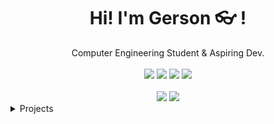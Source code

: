 <div align="center">
	<h1>Hi! I'm Gerson 👓 !</h1>
	<div>Computer Engineering Student & Aspiring Dev.</div>
	<br />
	<a href="https://www.gnu.org/gnu/linux-and-gnu.en.html"><img src="https://img.shields.io/badge/OS-GNU/Linux-cdd6f4?style=flat&logo=gnu" /></a>
	<a href="https://ubuntu.com/"><img src="https://img.shields.io/badge/DISTRO-Ubuntu-74c7ec?style=flat&logo=ubuntu" /></a>
	<a href="https://neovim.io"><img src="https://img.shields.io/badge/EDITOR-Neovim-a6e3a1?style=flat&logo=neovim" /></a>
	<a href="https://github.com/gersonfaneto"><img src="https://img.shields.io/github/stars/gersonfaneto?color=cdd6f4&label=GITHUB&style=flat&logo=github" /></a>
</a>
	<br />
	<br />
	<img src="https://github-readme-stats.vercel.app/api?username=gersonfaneto&theme=dark&hide_title=true&hide_rank=false&show_icons=true&include_all_commits=true&line_height=24&hide_border=false" />
	<img src="https://github-readme-stats.vercel.app/api/top-langs/?username=gersonfaneto&theme=dark&hide_title=true&langs_count=8&layout=compact&hide_border=false" />
</div>

<details>
	<summary>Projects</summary>
	<ul>
		<li>:construction: Under Construction :construction:</li>
	</ul>
</details>
